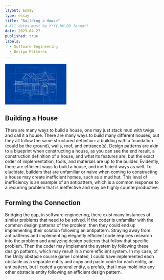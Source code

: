 ```yaml
---
layout: essay
type: essay
title: "Building a House"
# All dates must be YYYY-MM-DD format!
date: 2023-04-27
published: true
labels:
  - Software Engineering
  - Design Patterns
---
```


<img width="200px" class="rounded float-start pe-4" src="../img/blueprint.jpg">

## Building a House

There are many ways to build a house, one may just stack mud with twigs and call it a house. There are many ways to build many different houses, but they all follow the same structured definition: a building with a foundation (could be the ground), walls, roof, and entrance(s). Design patterns are akin to a blueprint when constructing a house, as you can see the end result, a construction definition of a house, and what its features are, but the exact order of implementation, tools, and materials are up to the builder. Evidently, there are efficient ways to build a house, and inefficient ways as well. To elucidate, builders that are unfamiliar or naive when coming to constructing a house may create inefficient homes, such as a mud hut. This level of inefficiency is an example of an antipattern, which is a common response to a recurring problem that is ineffective and may be highly counterproductive.

## Forming the Connection

Bridging the gap, in software engineering, there exist many instances of similar problems that need to be solved. If the coder is unfamiliar with the common design patterns of the problem, then they could end up implementing their solution following an antipattern. Straying away from antipatterns and implementing elegantly efficient code requires research into the problem and analyzing design patterns that follow that specific problem. Then the coder may implement the system by following these design patterns, which may result in a more efficient system. In my case, of the Unity obstacle course game I created, I could have implemented each obstacle as a separate entity and copy and paste code for each entity, an antipattern, but I coded a general entity, a prefab, that I may mold into any other obstacle entity following an efficient design pattern.
